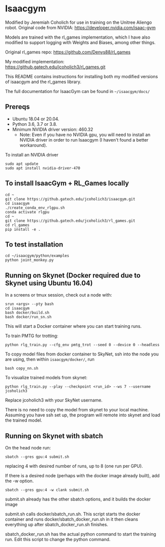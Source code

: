 # Isaacgym

Modified by Jeremiah Coholich for use in training on the Unitree Aliengo robot.
Original code from NVIDIA:
https://developer.nvidia.com/isaac-gym

Models are trained with the rl_games implementation, which I have also modified
to support logging with Weights and Biases, among other things.

Original rl_games repo: https://github.com/Denys88/rl_games

My modified implementation: https://github.gatech.edu/jcoholich3/rl_games.git

This README contains instructions for installing both my modified versions of
isaacgym and the rl_games library.

The full documentation for IsaacGym can be found in `~/isaacgym/docs/`

## Prereqs

- Ubuntu 18.04 or 20.04.
- Python 3.6, 3.7 or 3.8.
- Minimum NVIDIA driver version: 460.32
    - Note: Even if you have no NVIDIA gpu, you will need to install an NVIDIA
    driver in order to run Isaacgym (I haven't found a better workaround).


To install an NVIDIA driver

    sudo apt update
    sudo apt install nvidia-driver-470

## To install IsaacGym + RL_Games locally

    cd ~
    git clone https://github.gatech.edu/jcoholich3/isaacgym.git
    cd isaacgym
    ./create_conda_env_rlgpu.sh
    conda activate rlgpu
    cd ~
    git clone https://github.gatech.edu/jcoholich3/rl_games.git
    cd rl_games
    pip install -e .

## To test installation

    cd ~/isaacgym/python/examples
    python joint_monkey.py

## Running on Skynet (Docker required due to Skynet using Ubuntu 16.04)

In a screens or tmux session, check out a node with:

    srun <args> --pty bash
    cd isaacgym
    bash docker/build.sh
    bash docker/run_sn.sh

This will start a Docker container where you can start training runs.

To train PMTG for trotting:

    python rlg_train.py --cfg_env pmtg_trot --seed 0 --device 0 --headless

To copy model files from docker container to SkyNet, ssh into the node you are
using, then within `isaacgym/docker/`, run

    bash copy_nn.sh

To visualize trained models from skynet:

    python rlg_train.py --play --checkpoint <run_id> --ws 7 --username jcoholich3

Replace jcoholich3 with your SkyNet username.

There is no need to copy the model from skynet to your local machine. Assuming
you have ssh set up, the program will remote into skynet and load the trained
model.

## Running on Skynet with sbatch
On the head node run:

    sbatch --gres gpu:4 submit.sh

replacing 4 with desired number of runs, up to 8 (one run per GPU).

If there is a desired node (perhaps with the docker image already built),
add the -w option.

    sbatch --gres gpu:4 -w clank submit.sh

submit.sh already has the other sbatch options, and it builds the docker image

submit.sh calls docker/sbatch_run.sh. This script starts the docker container
and runs docker/sbatch_docker_run.sh in it then cleans everything
up after sbatch_docker_run.sh finishes.

sbatch_docker_run.sh has the actual python command to start the training run.
Edit this script to change the python command.